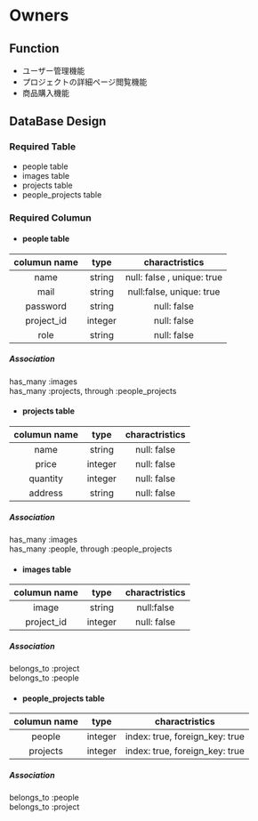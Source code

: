 # Owners

## Function
- ユーザー管理機能
- プロジェクトの詳細ページ閲覧機能
- 商品購入機能

## DataBase Design

### Required Table
- people table
- images table
- projects table
- people_projects table

### Required Columun

- #### people table

|__columun name__   |__type__         |__charactristics__  |
|:----------------:|:----------------:|:------------------:|
|name              |string            | null: false , unique: true       |
|mail              | string           |null:false, unique: true|
|password          |string            |null: false         |
|project_id        |integer           |null: false         |
|role               |string|null: false|

##### Association
has_many :images  
has_many :projects, through :people_projects


- #### projects table

|__columun name__    |__type__           |__charactristics__|
|:-----------------:|:-----------------:|:-----------------:|
|name               |string|null: false|
|price              |integer|null: false|
|quantity           |integer|null: false|
|address            |string|null: false|

##### Association
has_many :images  
has_many :people, through :people_projects


- #### images table

|__columun name__  |__type__           |__charactristics__|
|:----------------:|:-----------------:|:----------:|
|image             |string|null:false|
|project_id        |integer|null: false|

##### Association
belongs_to :project  
belongs_to :people


- #### people_projects table

|__columun name__   |__type__             |__charactristics__|
|:-----------------:|:-------------------:|:------------------:|
|people             |integer|index: true, foreign_key: true|
|projects           |integer|index: true, foreign_key: true|

##### Association
belongs_to :people  
belongs_to :project
